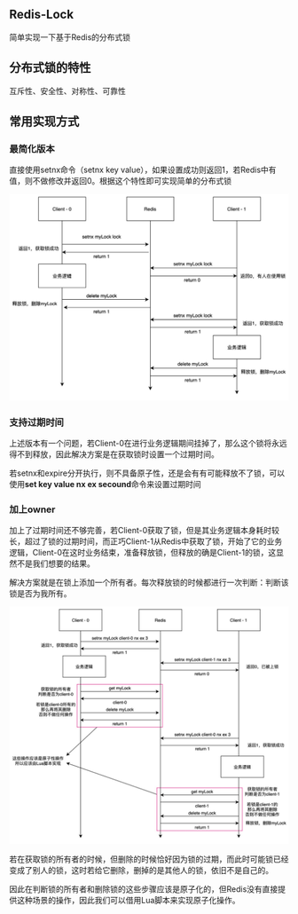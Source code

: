 ## Redis-Lock

简单实现一下基于Redis的分布式锁

## 分布式锁的特性

互斥性、安全性、对称性、可靠性

## 常用实现方式

### 最简化版本

直接使用setnx命令（setnx key value），如果设置成功则返回1，若Redis中有值，则不做修改并返回0。根据这个特性即可实现简单的分布式锁

![img1](img/img1.jpg)

### 支持过期时间

上述版本有一个问题，若Client-0在进行业务逻辑期间挂掉了，那么这个锁将永远得不到释放，因此解决方案是在获取锁时设置一个过期时间。

若setnx和expire分开执行，则不具备原子性，还是会有有可能释放不了锁，可以使用**set key value nx ex secound**命令来设置过期时间

### 加上owner

加上了过期时间还不够完善，若Client-0获取了锁，但是其业务逻辑本身耗时较长，超过了锁的过期时间，而正巧Client-1从Redis中获取了锁，开始了它的业务逻辑，Client-0在这时业务结束，准备释放锁，但释放的确是Client-1的锁，这显然不是我们想要的结果。

解决方案就是在锁上添加一个所有者。每次释放锁的时候都进行一次判断：判断该锁是否为我所有。

![img2](img/img2.jpg)

若在获取锁的所有者的时候，但删除的时候恰好因为锁的过期，而此时可能锁已经变成了别人的锁，这时若给它删除，删掉的是其他人的锁，依旧不是自己的。

因此在判断锁的所有者和删除锁的这些步骤应该是原子化的，但Redis没有直接提供这种场景的操作，因此我们可以借用Lua脚本来实现原子化操作。